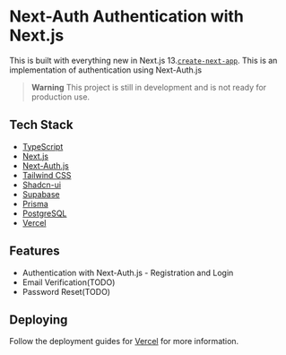 # Next-Auth Authentication with Next.js

This is built with everything new in Next.js 13.[`create-next-app`](https://github.com/vercel/next.js/tree/canary/packages/create-next-app). This is an implementation of authentication using Next-Auth.js

> **Warning**
> This project is still in development and is not ready for production use.

## Tech Stack

- [TypeScript](https://www.typescriptlang.org/docs/)
- [Next.js](https://nextjs.org)
- [Next-Auth.js](https://next-auth.js.org/)
- [Tailwind CSS](https://tailwindcss.com)
- [Shadcn-ui](https://ui.shadcn.com)
- [Supabase](https://supabase.com/)
- [Prisma](https://www.prisma.io)
- [PostgreSQL](https://www.postgresql.org/)
- [Vercel](https://vercel.com/)

## Features

- Authentication with Next-Auth.js - Registration and Login
- Email Verification(TODO)
- Password Reset(TODO)

## Deploying

Follow the deployment guides for [Vercel](https://vercel.com/) for more information.
